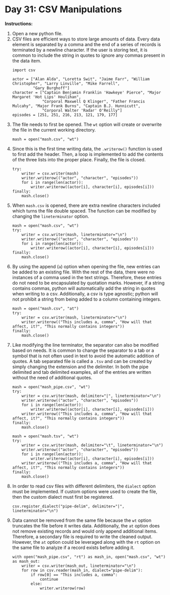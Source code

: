 # Day 31: CSV Manipulations
**Instructions:** 
1. Open a new python file.
2. CSV files are efficient ways to store large amounts of data. Every data element is separated by a comma and the end of a series of records is terminated by a newline character. If the user is storing text, it is common to include the string in quotes to ignore any commas present in the data item.
    ```
    import csv

    actor = ["Alan Alda", "Loretta Swit", "Jaime Farr", "William Christopher", "Larry Linville", "Mike Farrell",
             "Gary Burghoff"]
    character = ["Captain Benjamin Franklin 'Hawkeye' Pierce", "Major Margaret 'Hot Lips' Houlihan",
                 "Corporal Maxwell Q Klinger", "Father Francis Mulcahy", "Major Frank Burns", "Captain B.J. Hunnicutt",
                 "Corporal Walter 'Radar' O'Reilly"]
    episodes = [251, 251, 216, 213, 121, 179, 177]

3. The file needs to first be opened. The `wt` option will create or overwrite the file in the current working directory.
    ```
    mash = open("mash.csv", "wt")
    ```
4. Since this is the first time writing data, the `.writerow()` function is used to first add the header. Then, a loop is implemented to add the contents of the three lists into the proper place. Finally, the file is closed.
    ```
    try:
        writer = csv.writer(mash)
        writer.writerow(("actor", "character", "episodes"))
        for i in range(len(actor)):
            writer.writerow((actor[i], character[i], episodes[i]))
    finally:
        mash.close()
    ```
5. When `mash.csv` is opened, there are extra newline characters included which turns the file double spaced. The function can be modified by changing the `lineterminator` option.
    ```
    mash = open("mash.csv", "wt")
    try:
        writer = csv.writer(mash, lineterminator="\n")
        writer.writerow(("actor", "character", "episodes"))
        for i in range(len(actor)):
            writer.writerow((actor[i], character[i], episodes[i]))
    finally:
        mash.close()
    ```
6. By using the append (`a`) option when opening the file, new entries can be added to an existing file. With the rest of the data, there were no instances of a comma used in the text strings. Therefore, these entries do not need to be encapsulated by quotation marks. However, if a string contains commas, python will automatically add the string in quotes when writing to a csv. Additionally, a csv is type agnostic; python will not prohibit a string from being added to a column containing integers.
    ```
    mash = open("mash.csv", "at")
    try:
        writer = csv.writer(mash, lineterminator="\n")
        writer.writerow(("This includes a, comma", "How will that affect, it?", "This normally contains integers"))
    finally:
        mash.close()
    ```
7. Like modifying the line terminator, the separator can also be modified based on needs. It is common to change the separator to a tab or a symbol that is not often used in text to avoid the automatic addition of quotes. A tab separated file is called a `.tsv` and can be created by simply changing the extension and the delimiter. In both the pipe delimited and tab delimited examples, all of the entries are written without the need of additional quotes.
    ```
    mash = open("mash_pipe.csv", "wt")
    try:
        writer = csv.writer(mash, delimiter="|", lineterminator="\n")
        writer.writerow(("actor", "character", "episodes"))
        for i in range(len(actor)):
            writer.writerow((actor[i], character[i], episodes[i]))
        writer.writerow(("This includes a, comma", "How will that affect, it?", "This normally contains integers"))
    finally:
        mash.close()

    mash = open("mash.tsv", "wt")
    try:
        writer = csv.writer(mash, delimiter="\t", lineterminator="\n")
        writer.writerow(("actor", "character", "episodes"))
        for i in range(len(actor)):
            writer.writerow((actor[i], character[i], episodes[i]))
        writer.writerow(("This includes a, comma", "How will that affect, it?", "This normally contains integers"))
    finally:
        mash.close()
    ```
8. In order to read csv files with different delimiters, the `dialect` option must be implemented. If custom options were used to create the file, then the custom dialect must first be registered.
    ```
    csv.register_dialect("pipe-delim", delimiter="|", lineterminator="\n")
    ```
9. Data cannot be removed from the same file because the `wt` option truncates the file before it writes data. Additionally, the `at` option does not remove existing records and would only append additional items. Therefore, a secondary file is required to write the cleaned output. However, the `at` option could be leveraged along with the `rt` option on the same file to analyze if a record exists before adding it.
    ```
    with open("mash_pipe.csv", "rt") as mash_in, open("mash.csv", "wt") as mash_out:
        writer = csv.writer(mash_out, lineterminator="\n")
        for row in csv.reader(mash_in, dialect="pipe-delim"):
            if row[0] == "This includes a, comma":
                continue
            else:
                writer.writerow(row)
    ```